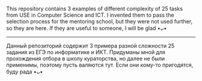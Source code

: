 This repository contains 3 examples of different complexity of 25 tasks from USE in Computer Science and ICT. 
I invented them to pass the selection process for the mentoring school, but they were not used further, so they are here. 
If they are useful to someone, I will be glad •ᴗ• 

-------------------------------------------------------------------------------------------------------------------------

Данный репозиторий содержит 3 примера разной сложности 25 задания из ЕГЭ по информатике и ИКТ. 
Придуманы мной для прохождения отбора в школу кураторства, но далее не были применимы, поэтому пусть валяются тут. 
Если они кому-то пригодятся, буду рада •ᴗ• 
